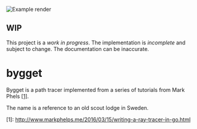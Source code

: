 ![Example render](https://github.com/karlek/bygget/blob/master/render.png?raw=true)

WIP
---
This project is a *work in progress*. The implementation is *incomplete* and
subject to change. The documentation can be inaccurate.

bygget
======

Bygget is a path tracer implemented from a series of tutorials from Mark Phels [\[1\]](http://www.markphelps.me/2016/03/15/writing-a-ray-tracer-in-go.html).

The name is a reference to an old scout lodge in Sweden.

\[1\]: http://www.markphelps.me/2016/03/15/writing-a-ray-tracer-in-go.html

